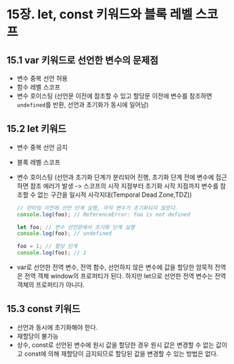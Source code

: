 # 15장. let, const 키워드와 블록 레벨 스코프

## 15.1 var 키워드로 선언한 변수의 문제점

- 변수 중복 선언 허용
- 함수 레벨 스코프
- 변수 호이스팅 (선언문 이전에 참조할 수 있고 할당문 이전에 변수를 참조하면 `undefined`를 반환, 선언과 초기화가 동시에 일어남)

## 15.2 let 키워드

- 변수 중복 선언 금지
- 블록 레벨 스코프
- 변수 호이스팅 (선언과 초기화 단계가 분리되어 진행, 초기화 단계 전에 변수에 접근하면 참조 에러가 발생 -> 스코프의 시작 지점부터 초기화 시작 지점까지 변수를 참조할 수 없는 구간을 일시적 사각지대(Temporal Dead Zone,TDZ))

  ```js
  // 런타임 이전에 선언 단계 실행, 아직 변수가 초기화되지 않았다.
  console.log(foo); // ReferenceError: foo is not defined

  let foo; // 변수 선언문에서 초기화 단계 실행
  console.log(foo); // undefined

  foo = 1; // 할당 단계
  console.log(foo); // 1
  ```

- var로 선언한 전역 변수, 전역 함수, 선언하지 않은 변수에 값을 할당한 암묵적 전역은 전역 객체 window의 프로퍼티가 된다. 하지만 let으로 선언한 전역 변수는 전역 객체의 프로퍼티가 아니다.

## 15.3 const 키워드

- 선언과 동시에 초기화해야 한다.
- 재할당이 불가능
- 상수, const로 선언된 변수에 원시 값을 할당한 경우 원시 값은 변경할 수 없는 값이고 const에 의해 재할당이 금지되므로 할당된 값을 변경할 수 있는 방법은 없다.
